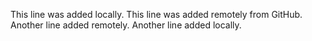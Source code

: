 This line was added locally.
This line was added remotely from GitHub.
Another line added remotely.
Another line added locally.